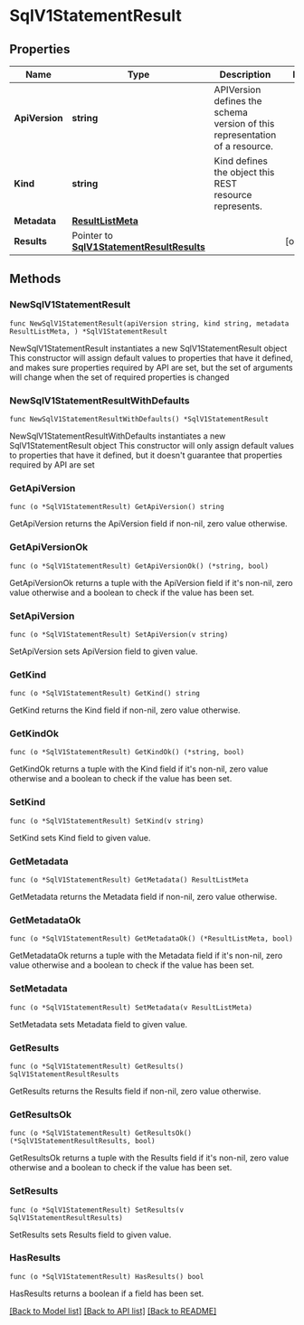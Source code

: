 # SqlV1StatementResult

## Properties

Name | Type | Description | Notes
------------ | ------------- | ------------- | -------------
**ApiVersion** | **string** | APIVersion defines the schema version of this representation of a resource. | 
**Kind** | **string** | Kind defines the object this REST resource represents. | 
**Metadata** | [**ResultListMeta**](ResultListMeta.md) |  | 
**Results** | Pointer to [**SqlV1StatementResultResults**](sql.v1.StatementResultResults.md) |  | [optional] 

## Methods

### NewSqlV1StatementResult

`func NewSqlV1StatementResult(apiVersion string, kind string, metadata ResultListMeta, ) *SqlV1StatementResult`

NewSqlV1StatementResult instantiates a new SqlV1StatementResult object
This constructor will assign default values to properties that have it defined,
and makes sure properties required by API are set, but the set of arguments
will change when the set of required properties is changed

### NewSqlV1StatementResultWithDefaults

`func NewSqlV1StatementResultWithDefaults() *SqlV1StatementResult`

NewSqlV1StatementResultWithDefaults instantiates a new SqlV1StatementResult object
This constructor will only assign default values to properties that have it defined,
but it doesn't guarantee that properties required by API are set

### GetApiVersion

`func (o *SqlV1StatementResult) GetApiVersion() string`

GetApiVersion returns the ApiVersion field if non-nil, zero value otherwise.

### GetApiVersionOk

`func (o *SqlV1StatementResult) GetApiVersionOk() (*string, bool)`

GetApiVersionOk returns a tuple with the ApiVersion field if it's non-nil, zero value otherwise
and a boolean to check if the value has been set.

### SetApiVersion

`func (o *SqlV1StatementResult) SetApiVersion(v string)`

SetApiVersion sets ApiVersion field to given value.


### GetKind

`func (o *SqlV1StatementResult) GetKind() string`

GetKind returns the Kind field if non-nil, zero value otherwise.

### GetKindOk

`func (o *SqlV1StatementResult) GetKindOk() (*string, bool)`

GetKindOk returns a tuple with the Kind field if it's non-nil, zero value otherwise
and a boolean to check if the value has been set.

### SetKind

`func (o *SqlV1StatementResult) SetKind(v string)`

SetKind sets Kind field to given value.


### GetMetadata

`func (o *SqlV1StatementResult) GetMetadata() ResultListMeta`

GetMetadata returns the Metadata field if non-nil, zero value otherwise.

### GetMetadataOk

`func (o *SqlV1StatementResult) GetMetadataOk() (*ResultListMeta, bool)`

GetMetadataOk returns a tuple with the Metadata field if it's non-nil, zero value otherwise
and a boolean to check if the value has been set.

### SetMetadata

`func (o *SqlV1StatementResult) SetMetadata(v ResultListMeta)`

SetMetadata sets Metadata field to given value.


### GetResults

`func (o *SqlV1StatementResult) GetResults() SqlV1StatementResultResults`

GetResults returns the Results field if non-nil, zero value otherwise.

### GetResultsOk

`func (o *SqlV1StatementResult) GetResultsOk() (*SqlV1StatementResultResults, bool)`

GetResultsOk returns a tuple with the Results field if it's non-nil, zero value otherwise
and a boolean to check if the value has been set.

### SetResults

`func (o *SqlV1StatementResult) SetResults(v SqlV1StatementResultResults)`

SetResults sets Results field to given value.

### HasResults

`func (o *SqlV1StatementResult) HasResults() bool`

HasResults returns a boolean if a field has been set.


[[Back to Model list]](../README.md#documentation-for-models) [[Back to API list]](../README.md#documentation-for-api-endpoints) [[Back to README]](../README.md)


